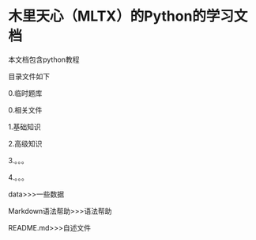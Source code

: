 # 木里天心（MLTX）的Python的学习文档
本文档包含python教程

目录文件如下

0.临时题库

0.相关文件

1.基础知识

2.高级知识

3.。。。

4.。。。

data>>>一些数据

Markdown语法帮助>>>语法帮助

README.md>>>自述文件

